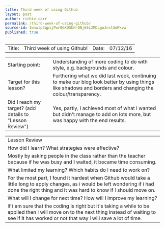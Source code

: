 ```yaml
---
title: Third week of using Github
layout: post
author: richie.carr
permalink: /third-week-of-using-github/
source-id: 1wnwtp3qpijPwr0GXOSbN-DNj6Ei2MDLguJnxlGnPkvw
published: true
---
```

<table>
  <tr>
    <td>Title:  </td>
    <td>Third week of using Github!</td>
    <td> Date:  </td>
    <td>07/12/16</td>
  </tr>
</table>


<table>
  <tr>
    <td>Starting point:</td>
    <td>Understanding of more coding to do with style, e.g. backgrounds and colour.</td>
  </tr>
  <tr>
    <td>Target for this lesson?</td>
    <td>Furthering what we did last week, continuing to make our blog look better by using things like shadows and borders and changing the colour/transparency.</td>
  </tr>
  <tr>
    <td>Did I reach my target? 
(add details to "Lesson Review")</td>
    <td>Yes, partly, i achieved most of what I wanted but didn't manage to add on lots more, but was happy with the end results.</td>
  </tr>
</table>


<table>
  <tr>
    <td>Lesson Review</td>
  </tr>
  <tr>
    <td>How did I learn? What strategies were effective? </td>
  </tr>
  <tr>
    <td>Mostly by asking people in the class rather than the teacher because if he was busy and I waited, it became time consuming.</td>
  </tr>
  <tr>
    <td>What limited my learning? Which habits do I need to work on? </td>
  </tr>
  <tr>
    <td>For the most part, I found it hardest when Github would take a little long to apply changes, as i would be left wondering if i had done the right thing and it was hard to know if I should move on. 
</td>
  </tr>
  <tr>
    <td>What will I change for next time? How will I improve my learning?</td>
  </tr>
  <tr>
    <td>If i am sure that the coding is right but it's taking a while to be applied then i will move on to the next thing instead of waiting to see if it has worked or not that way i will save a lot of time.</td>
  </tr>
</table>


